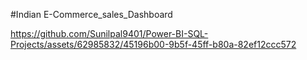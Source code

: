 #Indian E-Commerce_sales_Dashboard

https://github.com/Sunilpal9401/Power-BI-SQL-Projects/assets/62985832/45196b00-9b5f-45ff-b80a-82ef12ccc572

